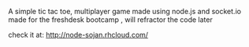 A simple tic tac toe, multiplayer game made using node.js and socket.io
made for the freshdesk bootcamp , will refractor the code later


check it at: http://node-sojan.rhcloud.com/

